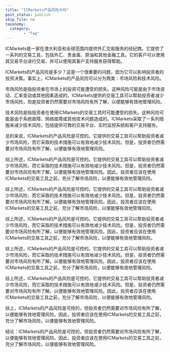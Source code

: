 ```yaml
---
title: "ICMarkets产品风险大吗"
post_status: publish
skip_file: no
taxonomy:
  category:
        - "faq"
---
```


ICMarkets是一家在澳大利亚和全球范围内提供外汇交易服务的经纪商。它提供了一系列的交易工具，包括外汇、贵金属、原油和其他金融工具。它的客户可以使用其交易平台进行交易，并可以使用其客户支持服务获得帮助。

ICMarkets的产品风险是多少？这是一个很重要的问题，因为它可以影响投资者的投资决策。事实上，ICMarkets的产品风险可以分为两类：市场风险和技术风险。

市场风险是指投资者在市场上的投资可能遭受的损失。这种风险可能是由于市场波动、汇率变动或其他因素造成的。ICMarkets提供的交易工具可以帮助投资者减少市场风险，但是投资者仍然需要对市场风险有所了解，以便能够有效地管理风险。

技术风险是指投资者在使用ICMarkets的交易工具时可能遭受的损失。这种风险可能是由于系统故障、网络故障或其他技术问题造成的。ICMarkets采取了一系列措施来减少技术风险，包括提供可靠的交易平台、实时监控系统和客户支持服务。

总的来说，ICMarkets的产品风险是可控的。它提供的交易工具可以帮助投资者减少市场风险，而它采取的技术措施可以有效地减少技术风险。但是，投资者仍然需要对市场风险有所了解，以便能够有效地管理风险。

综上所述，ICMarkets的产品风险是可控的。它提供的交易工具可以帮助投资者减少市场风险，而它采取的技术措施可以有效地减少技术风险。但是，投资者仍然需要对市场风险有所了解，以便能够有效地管理风险。因此，投资者应该在使用ICMarkets的交易工具之前，充分了解市场风险，以便能够有效地管理风险。

综上所述，ICMarkets的产品风险是可控的。它提供的交易工具可以帮助投资者减少市场风险，而它采取的技术措施可以有效地减少技术风险。但是，投资者仍然需要对市场风险有所了解，以便能够有效地管理风险。因此，投资者应该在使用ICMarkets的交易工具之前，充分了解市场风险，以便能够有效地管理风险。

综上所述，ICMarkets的产品风险是可控的。它提供的交易工具可以帮助投资者减少市场风险，而它采取的技术措施可以有效地减少技术风险。但是，投资者仍然需要对市场风险有所了解，以便能够有效地管理风险。因此，投资者应该在使用ICMarkets的交易工具之前，充分了解市场风险，以便能够有效地管理风险。

综上所述，ICMarkets的产品风险是可控的。它提供的交易工具可以帮助投资者减少市场风险，而它采取的技术措施可以有效地减少技术风险。但是，投资者仍然需要对市场风险有所了解，以便能够有效地管理风险。因此，投资者应该在使用ICMarkets的交易工具之前，充分了解市场风险，以便能够有效地管理风险。

综上所述，ICMarkets的产品风险是可控的。它提供的交易工具可以帮助投资者减少市场风险，而它采取的技术措施可以有效地减少技术风险。但是，投资者仍然需要对市场风险有所了解，以便能够有效地管理风险。因此，投资者应该在使用ICMarkets的交易工具之前，充分了解市场风险，以便能够有效地管理风险。

综上，ICMarkets的产品风险是可控的，但投资者仍然需要对市场风险有所了解，以便能够有效地管理风险。因此，投资者应该在使用ICMarkets的交易工具之前，充分了解市场风险，以便能够有效地管理风险。

结论：ICMarkets的产品风险是可控的，但投资者仍然需要对市场风险有所了解，以便能够有效地管理风险。因此，投资者应该在使用ICMarkets的交易工具之前，充分了解市场风险，以便能够有效地管理风险。
